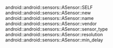 android::android::sensors::ASensor::SELF
android::android::sensors::ASensor::new
android::android::sensors::ASensor::name
android::android::sensors::ASensor::vendor
android::android::sensors::ASensor::sensor_type
android::android::sensors::ASensor::resolution
android::android::sensors::ASensor::min_delay